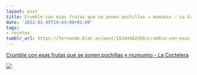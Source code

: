 ```yaml
---
layout: post
title: Crumble con esas frutas que se ponen pochillas « mumumio - La Coctelera
date: '2012-01-05T14:44:00+01:00'
tags:
- recetas
tumblr_url: https://fernando.blat.es/post/15344462386/crumble-con-esas-frutas-que-se-ponen-pochillas
---
```

[Crumble con esas frutas que se ponen pochillas « mumumio - La Coctelera](http://blog.mumumio.com/post/2012/01/05/crumble-con-esas-frutas-se-ponen-pochillas)  

![](http://www.lacoctelera.com/myfiles/mumumio/CrumbleManzana1.jpg?Expires=1328310000&Signature=c8sRHN~CIbVC4koKp~lx8o11N3szjXpQumXklgRYrW3g5CWffhwrvd1YQsO-59dsox9iNzGDAvTahZsUqkzHMQZsSbGlNBn4ixm-gFpFJRalLOKCcspE4KqiJ4yVpgLotXQ0iQAJlxKp5mkNNIDZmDPLsJfKbx928wLvP61XFCY_&Key-Pair-Id=APKAJYN3LZI5CG46B7AA&Policy=eyJTdGF0ZW1lbnQiOlt7IlJlc291cmNlIjoiaHR0cDovL2QzZHM0b3k3ZzF3cnFxLmNsb3VkZnJvbnQubmV0L211bXVtaW8vbXlmaWxlcy9DcnVtYmxlTWFuemFuYTEuanBnIiwiQ29uZGl0aW9uIjp7IkRhdGVMZXNzVGhhbiI6eyJBV1M6RXBvY2hUaW1lIjoxMzI4MzEwMDAwfX19XX0_)
